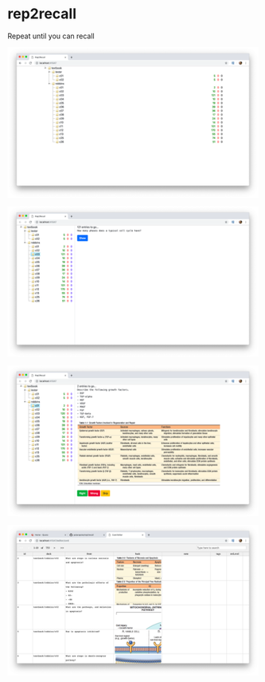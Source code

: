 # rep2recall

Repeat until you can recall

![](/screenshots/deck.png?raw=true)

![](/screenshots/quiz1.png?raw=true)

![](/screenshots/quiz2.png?raw=true)

![](/screenshots/cardEditor.png?raw=true)
